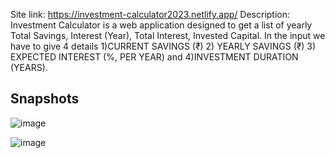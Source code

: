 Site link: https://investment-calculator2023.netlify.app/
Description: Investment Calculator is a web application designed to get a list of yearly Total Savings, Interest (Year), Total Interest, 	Invested Capital. In the input we have to give 4 details 1)CURRENT SAVINGS (₹) 2) YEARLY SAVINGS (₹) 3) EXPECTED INTEREST (%, PER YEAR) and 4)INVESTMENT DURATION (YEARS).

## Snapshots
![image](https://github.com/Sanketbhattad28/Investment-Calculator/assets/45588753/4b016eef-8375-4ff5-8041-fbabd3f7ccf1)

![image](https://github.com/Sanketbhattad28/Investment-Calculator/assets/45588753/bd784281-7a7e-40bd-8add-2d2a8c214c23)
